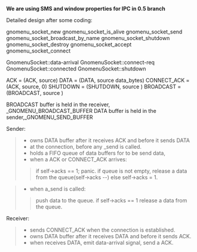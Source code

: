 **We are using SMS and window properties for IPC in 0.5 branch**


Detailed design after some coding:

gnomenu\_socket\_new
gnomenu\_socket\_is\_alive
gnomenu\_socket\_send
gnomenu\_socket\_broadcast\_by\_name
gnomenu\_socket\_shutdown
gnomenu\_socket\_destroy
gnomenu\_socket\_accept
gnomenu\_socket\_connect

GnomenuSocket::data-arrival
GnomenuSocket::connect-req
GnomenuSocket::connected
GnomenuSocket::shutdown

ACK = (ACK, source)
DATA = (DATA, source data\_bytes)
CONNECT\_ACK = (ACK, source, 0)
SHUTDOWN = (SHUTDOWN, source )
BROADCAST = (BROADCAST, source )

BROADCAST buffer is held in the receiver, _GNOMENU\_BROADCAST\_BUFFER
DATA buffer is held in the sender,_GNOMENU\_SEND\_BUFFER

Sender:
> + owns DATA buffer after it receives ACK and before it sends DATA
> + at the connection, before any _send is called.
> + holds a FIFO queue of data buffers for to be send data,
> + when a ACK or CONNECT\_ACK arrives:
> > if self->acks == 1; panic.
> > if queue is not empty, release a data from the queue(self->acks --)
> > else self->acks = 1.

> + when a_send is called:
> > push data to the queue.
> > if self->acks == 1 release a data from the queue.

Receiver:

> + sends CONNECT\_ACK when the connection is established.
> + owns DATA buffer after it receives DATA and before it sends ACK.
> + when receives DATA, emit data-arrival signal, send a ACK.